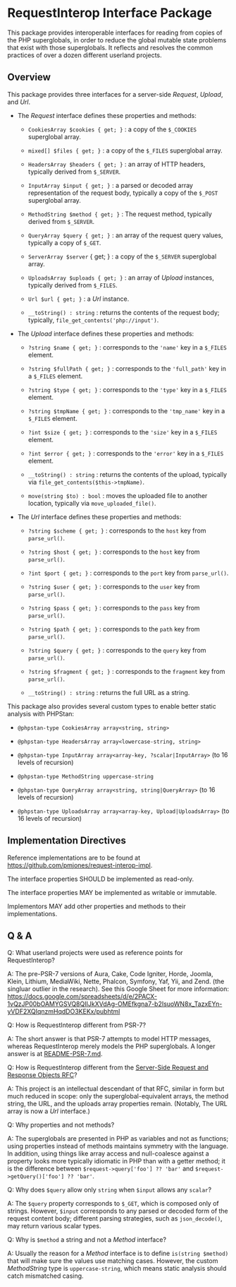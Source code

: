 # RequestInterop Interface Package

This package provides interoperable interfaces for reading from copies of the PHP superglobals, in order to reduce the global mutable state problems that exist with those superglobals. It reflects and resolves the common practices of over a dozen different userland projects.

## Overview

This package provides three interfaces for a server-side _Request_, _Upload_, and _Url_.

- The _Request_ interface defines these properties and methods:

    - `CookiesArray $cookies { get; }` : a copy of the `$_COOKIES` superglobal array.

    - `mixed[] $files { get; }` : a copy of the `$_FILES` superglobal array.

    - `HeadersArray $headers { get; }` : an array of HTTP headers, typically derived from `$_SERVER`.

    - `InputArray $input { get; }` : a parsed or decoded array representation of the request body, typically a copy of the `$_POST` superglobal array.

    - `MethodString $method { get; }` : The request method, typically derived from `$_SERVER`.

    - `QueryArray $query { get; }` : an array of the request query values, typically a copy of `$_GET`.

    - `ServerArray $server` { get; } : a copy of the `$_SERVER` superglobal array.

    - `UploadsArray $uploads { get; }` : an array of _Upload_ instances, typically derived from `$_FILES`.

    - `Url $url { get; }` : a _Url_ instance.

    - `__toString() : string` : returns the contents of the request body; typically, `file_get_contents('php://input')`.

- The _Upload_ interface defines these properties and methods:

    - `?string $name { get; }` : corresponds to the `'name'` key in a `$_FILES` element.

    - `?string $fullPath { get; }` : corresponds to the `'full_path'` key in a `$_FILES` element.

    - `?string $type { get; }` : corresponds to the `'type'` key in a `$_FILES` element.

    - `?string $tmpName { get; }` : corresponds to the `'tmp_name'` key in a `$_FILES` element.

    - `?int $size { get; }` : corresponds to the `'size'` key in a `$_FILES` element.

    - `?int $error { get; }` : corresponds to the `'error'` key in a `$_FILES` element.

    - `__toString() : string` : returns the contents of the upload, typically via `file_get_contents($this->tmpName)`.

    - `move(string $to) : bool` : moves the uploaded file to another location, typically via `move_uploaded_file()`.

- The _Url_ interface defines these properties and methods:

    - `?string $scheme { get; }` : corresponds to the `host` key from `parse_url()`.

    - `?string $host { get; }` : corresponds to the `host` key from `parse_url()`.

    - `?int $port { get; }` : corresponds to the `port` key from `parse_url()`.

    - `?string $user { get; }` : corresponds to the `user` key from `parse_url()`.

    - `?string $pass { get; }` : corresponds to the `pass` key from `parse_url()`.

    - `?string $path { get; }` : corresponds to the `path` key from `parse_url()`.

    - `?string $query { get; }` : corresponds to the `query` key from `parse_url()`.

    - `?string $fragment { get; }` : corresponds to the `fragment` key from `parse_url()`.

    - `__toString() : string` : returns the full URL as a string.

This package also provides several custom types to enable better static analysis with PHPStan:

- `@phpstan-type CookiesArray array<string, string>`

- `@phpstan-type HeadersArray array<lowercase-string, string>`

- `@phpstan-type InputArray array<array-key, ?scalar|InputArray>` (to 16 levels of recursion)

- `@phpstan-type MethodString uppercase-string`

- `@phpstan-type QueryArray array<string, string|QueryArray>` (to 16 levels of recursion)

- `@phpstan-type UploadsArray array<array-key, Upload|UploadsArray>` (to 16 levels of recursion)

## Implementation Directives

Reference implementations are to be found at <https://github.com/pmjones/request-interop-impl>.

The interface properties SHOULD be implemented as read-only.

The interface properties MAY be implemented as writable or immutable.

Implementors MAY add other properties and methods to their implementations.

## Q & A

Q: What userland projects were used as reference points for RequestInterop?

A: The pre-PSR-7 versions of Aura, Cake, Code Igniter, Horde, Joomla, Klein, Lithium, MediaWiki, Nette, Phalcon, Symfony, Yaf, Yii, and Zend. (the singluar outlier in the research). See this Google Sheet for more information: https://docs.google.com/spreadsheets/d/e/2PACX-1vQzJP00bOAMYGSVQ8QIIJkXVdAg-OMEfkgna7-b2IsuoWN8x_TazxEYn-yVDF2XQIqnzmHqdDO3KEKx/pubhtml

Q: How is RequestInterop different from PSR-7?

A: The short answer is that PSR-7 attempts to model HTTP messages, whereas RequestInterop merely models the PHP superglobals. A longer answer is at [README-PSR-7.md](./README-PSR-7.md).

Q: How is RequestInterop different from the [Server-Side Request and Response Objects RFC](https://wiki.php.net/rfc/request_response)?

A: This project is an intellectual descendant of that RFC, similar in form but much reduced in scope: only the superglobal-equivalent arrays, the method string, the URL, and the uploads array properties remain. (Notably, The URL array is now a _Url_ interface.)

Q: Why properties and not methods?

A: The superglobals are presented in PHP as variables and not as functions; using properties instead of methods maintains symmetry with the language. In addition, using things like array access and null-coalesce against a property looks more typically idiomatic in PHP than with a getter method; it is the difference between `$request->query['foo'] ?? 'bar'` and `$request->getQuery()['foo'] ?? 'bar'`.

Q: Why does `$query` allow only  `string` when `$input` allows any `scalar`?

A: The `$query` property corresponds to `$_GET`, which is composed only of strings. However, `$input` corresponds to any parsed or decoded form of the request content body; different parsing strategies, such as `json_decode()`, may return various scalar types.

Q: Why is `$method` a string and not a _Method_ interface?

A: Usually the reason for a _Method_ interface is to define `is(string $method)` that will make sure the values use matching cases. However, the custom _MethodString_ type is `uppercase-string`, which means static analysis should catch mismatched casing.

